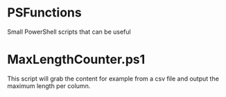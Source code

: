 # PSFunctions
Small PowerShell scripts that can be useful

# MaxLengthCounter.ps1
This script will grab the content for example from a csv file and output the maximum length per column.
